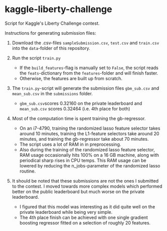 kaggle-liberty-challenge
========================

Script for Kaggle's Liberty Challenge contest.

Instructions for generating submission files:

1. Download the .csv-files `sampleSubmission.csv`, `test.csv` and `train.csv` into the `data`-folder of this repository.

2. Run the script `train.py`
	- If the `build_features`-flag is manually set to `False`, the script reads the `feats`-dictionary from the `features`-folder and will finish faster.
	- Otherwise, the features are built up from scratch.

3. The `train.py`-script will generate the submission files `gbm_sub.csv` and `mean_sub.csv` in the `submissions` folder.
	- `gbm_sub.csv`scores 0.32160 on the private leaderboard and `mean_sub.csv` scores 0.32464 (i.e. 4th place for both)

4. Most of the computation time is spent training the gb-regressor.
	- On an i7-4790, training the randomized lasso feature selector takes around 10 minutes, training the L1-feature selectors take around 20 minutes, and training the gb-regressor take about 70 minutes.
	- The script uses a lot of RAM in in preprocessing. 
	- Also during the training of the randomized lasso feature selector, RAM usage occasionally hits 100% on a 16 GB machine, along with periodical sharp rises in CPU temps. This RAM usage can be lowered by reducing the n_jobs-parameter of the randomized lasso routine.

5. It should be noted that these submissions are not the ones I submitted to the contest. I moved towards more complex models which performed better on the public leaderboard but much worse on the private leaderboard.
	- I figured that this model was interesting as it did quite well on the private leaderboard while being very simple.
	- The 4th place finish can be achieved with one single gradient boosting regressor fitted on a selection of roughly 20 features.
		
